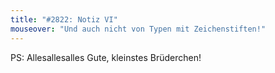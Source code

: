```yaml
---
title: "#2822: Notiz VI"
mouseover: "Und auch nicht von Typen mit Zeichenstiften!"
---
```


PS: 
Allesallesalles Gute, kleinstes Brüderchen!


